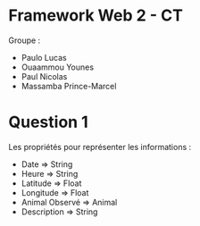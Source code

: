 # Framework Web 2 - CT

Groupe :

- Paulo Lucas
- Ouaammou Younes
- Paul Nicolas
- Massamba Prince-Marcel

# Question 1

Les propriétés pour représenter les informations : 

- Date => String
- Heure => String
- Latitude => Float
- Longitude => Float
- Animal Observé => Animal
- Description => String


